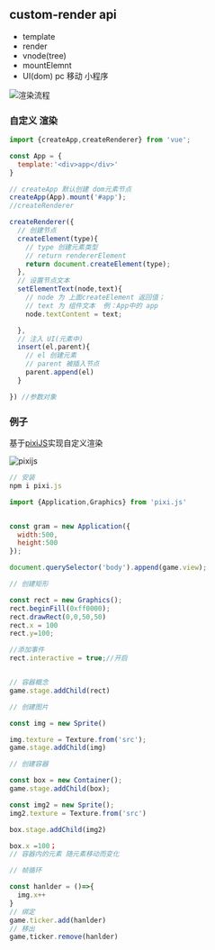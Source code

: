 ## custom-render api


- template  
- render
- vnode(tree) 
- mountElemnt
- UI(dom)  pc 移动 小程序

![渲染流程](/assets/img/渲染流程.png)

### 自定义 渲染
```js
import {createApp,createRenderer} from 'vue';

const App = {
  template:'<div>app</div>'
}

// createApp 默认创建 dom元素节点
createApp(App).mount('#app');
//createRenderer

createRenderer({
  // 创建节点
  createElement(type){
    // type 创建元素类型
    // return rendererElement
    return document.createElement(type);
  },
  // 设置节点文本
  setElementText(node,text){
    // node 为 上面createElement 返回值；
    // text 为 组件文本  例：App中的 app
    node.textContent = text;

  },
  // 注入 UI(元素中)
  insert(el,parent){
    // el 创建元素
    // parent 被插入节点
    parent.append(el)
  }

}) //参数对象


```

### 例子

基于[pixiJS](https://www.pixijs.com/)实现自定义渲染

![pixijs](/assets/img/pixijs.png)


```js
// 安装
npm i pixi.js
```

```js
import {Application,Graphics} from 'pixi.js'


const gram = new Application({
  width:500,
  height:500
});

document.querySelector('body').append(game.view);

// 创建矩形

const rect = new Graphics();
rect.beginFill(0xff0000);
rect.drawRect(0,0,50,50)
rect.x = 100
rect.y=100;

//添加事件
rect.interactive = true;//开启


// 容器概念
game.stage.addChild(rect)

// 创建图片

const img = new Sprite()

img.texture = Texture.from('src');
game.stage.addChild(img)

// 创建容器

const box = new Container();
game.stage.addChild(box);

const img2 = new Sprite();
img2.texture = Texture.from('src')

box.stage.addChild(img2)

box.x =100；
// 容器内的元素 随元素移动而变化

// 帧循环

const hanlder = ()=>{
  img.x++
}
// 绑定
game.ticker.add(hanlder)
// 移出
game,ticker.remove(hanlder)


```